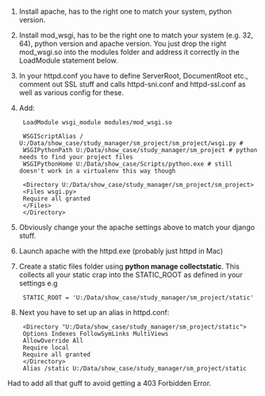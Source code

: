 1. Install apache, has to the right one to match your system, python version.
2. Install mod_wsgi, has to be the right one to match your system (e.g. 32, 64), python version and apache version.  You just drop the right mod_wsgi.so into the modules folder and address it correctly in the LoadModule statement below.
3. In your httpd.conf you have to define ServerRoot, DocumentRoot etc., comment out SSL stuff and calls httpd-sni.conf and httpd-ssl.conf as well as various config for these.
4. Add:

        LoadModule wsgi_module modules/mod_wsgi.so
    
        WSGIScriptAlias / U:/Data/show_case/study_manager/sm_project/sm_project/wsgi.py # 
        WSGIPythonPath U:/Data/show_case/study_manager/sm_project # python needs to find your project files
        WSGIPythonHome U:/Data/show_case/Scripts/python.exe # still doesn't work in a virtualenv this way though

        <Directory U:/Data/show_case/study_manager/sm_project/sm_project>
        <Files wsgi.py>
        Require all granted
        </Files>
        </Directory>
        
        
5. Obviously change your the apache settings above to match your django stuff.
6. Launch apache with the httpd.exe (probably just httpd in Mac)
7. Create a static files folder using **python manage collectstatic**.  This collects all your static crap into the STATIC_ROOT as defined in your settings e.g 

        STATIC_ROOT = 'U:/Data/show_case/study_manager/sm_project/static'

8. Next you have to set up an alias in httpd.conf:

        <Directory "U:/Data/show_case/study_manager/sm_project/static">
        Options Indexes FollowSymLinks MultiViews
        AllowOverride All
        Require local
        Require all granted
        </Directory>
        Alias /static U:/Data/show_case/study_manager/sm_project/static

Had to add all that guff to avoid getting a 403 Forbidden Error.

